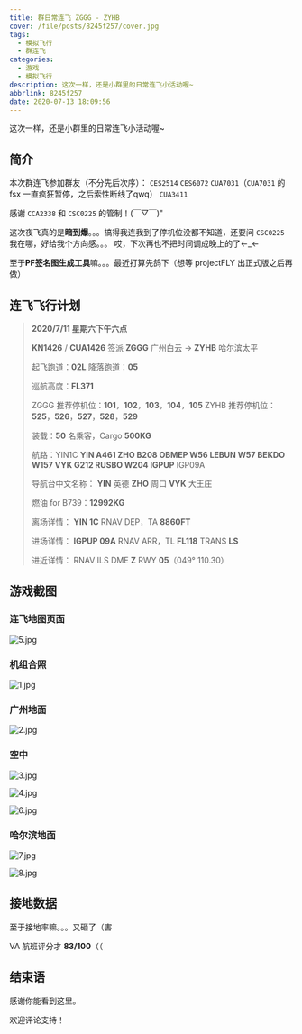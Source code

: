 ```yaml
---
title: 群日常连飞 ZGGG - ZYHB
cover: /file/posts/8245f257/cover.jpg
tags:
  - 模拟飞行
  - 群连飞
categories:
  - 游戏
  - 模拟飞行
description: 这次一样，还是小群里的日常连飞小活动喔~
abbrlink: 8245f257
date: 2020-07-13 18:09:56
---
```


这次一样，还是小群里的日常连飞小活动喔~

## 简介

本次群连飞参加群友（不分先后次序）：
`CES2514`
`CES6072`
`CUA7031`（`CUA7031` 的 fsx 一直疯狂暂停，之后索性断线了qwq）
`CUA3411`

感谢 `CCA2338` 和 `CSC0225` 的管制！(￣▽￣)"

这次夜飞真的是**暗到爆**。。。搞得我连我到了停机位没都不知道，还要问 `CSC0225` 我在哪，好给我个方向感。。。
哎，下次再也不把时间调成晚上的了←_←

至于**PF签名图生成工具**嘛。。。最近打算先鸽下（想等 projectFLY 出正式版之后再做）

## 连飞飞行计划

> **2020/7/11 星期六下午六点**
> 
> **KN1426** / **CUA1426** 签派
> **ZGGG** 广州白云 -> **ZYHB** 哈尔滨太平
> 
> 起飞跑道：**02L**
> 降落跑道：**05**
> 
> 巡航高度：**FL371**
> 
> ZGGG 推荐停机位：**101**，**102**，**103**，**104**，**105**
> ZYHB 推荐停机位：**525**，**526**，**527**，**528**，**529**
> 
> 装载：**50** 名乘客，Cargo **500KG**
> 
> 航路：YIN1C **YIN A461 ZHO B208 OBMEP W56 LEBUN W57 BEKDO W157 VYK G212 RUSBO W204 IGPUP** IGP09A
> 
> 导航台中文名称：
> **YIN** 英德
> **ZHO** 周口
> **VYK** 大王庄
> 
> 燃油 for B739：**12992KG**
> 
> 离场详情：
> **YIN 1C** RNAV DEP，TA **8860FT**
> 
> 进场详情：
> **IGPUP 09A** RNAV ARR，TL **FL118**
TRANS **LS**
> 
> 进近详情：
> RNAV ILS DME **Z** RWY **05**（049° 110.30）

## 游戏截图

### 连飞地图页面

![5.jpg](https://i.loli.net/2020/07/11/N6u7doikC8Lx41s.jpg)

### 机组合照

![1.jpg](https://i.loli.net/2020/07/11/BXzcnsWIdxR3yb4.jpg)

### 广州地面

![2.jpg](https://i.loli.net/2020/07/11/WOGSeqD35lu8ifM.jpg)

### 空中

![3.jpg](https://i.loli.net/2020/07/11/xjsLKD32M1QCFWV.jpg)

![4.jpg](https://i.loli.net/2020/07/11/Rs7UyjNfi6cMG5T.jpg)

![6.jpg](https://i.loli.net/2020/07/11/79ZqPdbt8BnveTC.jpg)

### 哈尔滨地面

![7.jpg](https://i.loli.net/2020/07/11/GDonHiAQkuJvwOE.jpg)

![8.jpg](https://i.loli.net/2020/07/11/5lmH31yaSCp8Oht.jpg)

## 接地数据

至于接地率嘛。。。又砸了（害

VA 航班评分才 **83/100**（（

## 结束语

感谢你能看到这里。

欢迎评论支持！